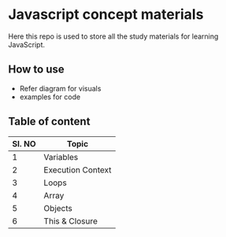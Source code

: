 # Javascript concept materials

Here this repo is used to store all the study materials for learning JavaScript.

## How to use

- Refer diagram for visuals
- examples for code

## Table of content

| SI. NO | Topic             |
| ------ | ----------------- |
| 1      | Variables         |
| 2      | Execution Context |
| 3      | Loops             |
| 4      | Array             |
| 5      | Objects           |
| 6      | This & Closure    |
